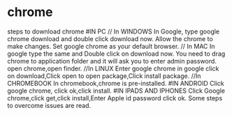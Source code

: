 # chrome
steps to download chrome
#IN PC
// In WINDOWS
In Google, type google chrome download and double click download now.
Allow the chrome to make changes.
Set google chrome as your default browser.
// In MAC
In google type the same and Double click on download now.
You need to drag chrome to application folder and it will ask you to enter admin password.
open chrome,open finder.
//In LINUX
Enter google chrome in google click on download,Click open to open package,Click install package.
//In CHROMEBOOK
In chromebook,chrome is pre-installed.
#IN ANDROID
Click google chrome, click ok,click install.
#IN IPADS AND IPHONES
Click Google chrome,click get,click install,Enter Apple id password click ok.
Some steps to overcome issues are read.
